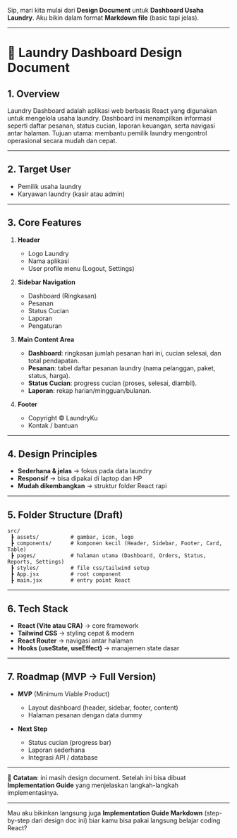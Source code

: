 Sip, mari kita mulai dari **Design Document** untuk **Dashboard Usaha Laundry**.
Aku bikin dalam format **Markdown file** (basic tapi jelas).

---

# 📄 Laundry Dashboard Design Document

## 1. Overview

Laundry Dashboard adalah aplikasi web berbasis React yang digunakan untuk mengelola usaha laundry. Dashboard ini menampilkan informasi seperti daftar pesanan, status cucian, laporan keuangan, serta navigasi antar halaman.
Tujuan utama: membantu pemilik laundry mengontrol operasional secara mudah dan cepat.

---

## 2. Target User

* Pemilik usaha laundry
* Karyawan laundry (kasir atau admin)

---

## 3. Core Features

1. **Header**

   * Logo Laundry
   * Nama aplikasi
   * User profile menu (Logout, Settings)

2. **Sidebar Navigation**

   * Dashboard (Ringkasan)
   * Pesanan
   * Status Cucian
   * Laporan
   * Pengaturan

3. **Main Content Area**

   * **Dashboard**: ringkasan jumlah pesanan hari ini, cucian selesai, dan total pendapatan.
   * **Pesanan**: tabel daftar pesanan laundry (nama pelanggan, paket, status, harga).
   * **Status Cucian**: progress cucian (proses, selesai, diambil).
   * **Laporan**: rekap harian/mingguan/bulanan.

4. **Footer**

   * Copyright © LaundryKu
   * Kontak / bantuan

---

## 4. Design Principles

* **Sederhana & jelas** → fokus pada data laundry
* **Responsif** → bisa dipakai di laptop dan HP
* **Mudah dikembangkan** → struktur folder React rapi

---

## 5. Folder Structure (Draft)

```plaintext
src/
 ┣ assets/          # gambar, icon, logo
 ┣ components/      # komponen kecil (Header, Sidebar, Footer, Card, Table)
 ┣ pages/           # halaman utama (Dashboard, Orders, Status, Reports, Settings)
 ┣ styles/          # file css/tailwind setup
 ┣ App.jsx          # root component
 ┣ main.jsx         # entry point React
```

---

## 6. Tech Stack

* **React (Vite atau CRA)** → core framework
* **Tailwind CSS** → styling cepat & modern
* **React Router** → navigasi antar halaman
* **Hooks (useState, useEffect)** → manajemen state dasar

---

## 7. Roadmap (MVP → Full Version)

* **MVP** (Minimum Viable Product)

  * Layout dashboard (header, sidebar, footer, content)
  * Halaman pesanan dengan data dummy
* **Next Step**

  * Status cucian (progress bar)
  * Laporan sederhana
  * Integrasi API / database

---

📌 **Catatan**: ini masih design document. Setelah ini bisa dibuat **Implementation Guide** yang menjelaskan langkah-langkah implementasinya.

---

Mau aku bikinkan langsung juga **Implementation Guide Markdown** (step-by-step dari design doc ini) biar kamu bisa pakai langsung belajar coding React?
